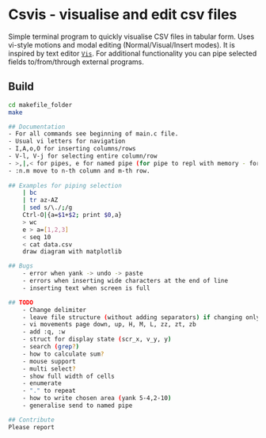 # Csvis - visualise and edit csv files

Simple terminal program to quickly visualise CSV files in tabular form.
Uses vi-style motions and modal editing (Normal/Visual/Insert modes).
It is inspired by text editor [`Vis`](https://github.com/martanne/vis).
For additional functionality you can pipe selected fields to/from/through external programs.

## Build
```sh
cd makefile_folder
make

## Documentation
- For all commands see beginning of main.c file.
- Usual vi letters for navigation
- I,A,o,O for inserting columns/rows
- V-l, V-j for selecting entire column/row
- >,|,< for pipes, e for named pipe (for pipe to repl with memory - for example pyrepl)
- :n.m move to n-th column and m-th row.
    
## Examples for piping selection
    | bc
    | tr az-AZ
    | sed s/\./;/g
    Ctrl-O|{a=$1+$2; print $0,a}
    > wc
    e > a=[1,2,3]
    < seq 10
    < cat data.csv
    draw diagram with matplotlib

## Bugs
    - error when yank -> undo -> paste
    - errors when inserting wide characters at the end of line
    - inserting text when screen is full

## TODO
    - Change delimiter
    - leave file structure (without adding separators) if changing only fields that exist (!= NULL)
    - vi movements page down, up, H, M, L, zz, zt, zb
    - add :q, :w
    - struct for display state (scr_x, v_y, y)
    - search (grep?)
    - how to calculate sum?
    - mouse support
    - multi select?
    - show full width of cells
    - enumerate
    - "." to repeat
    - how to write chosen area (yank 5-4,2-10)
    - generalise send to named pipe

## Contribute
Please report
